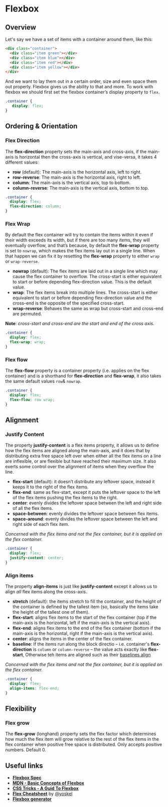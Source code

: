 # Flexbox

## Overview

Let's say we have a set of items with a container around them, like this:
```html
<div class="container">
  <div class="item green"></div>
  <div class="item blue"></div>
  <div class="item red"></div>
  <div class="item yellow"></div>
</div>
```
And we want to lay them out in a certain order, size and even space them out properly. Flexbox gives us the ability to that and more.
To work with flexbox we should first set the flexbox container’s display property to `flex`.
```css
.container {
   display: flex;
}
```

## Ordering & Orientation


### Flex Direction

The **flex-direction** property sets the main-axis and cross-axis, if the main-axis is horizontal then the cross-axis is vertical, and vise-versa, it takes 4 different values:

* **row** (default): The main-axis is the horizontal axis, left to right.
* **row-reverse**: The main-axis is the horizontal axis, right to left.
* **column**: The main-axis is the vertical axis, top to bottom.
* **column-reverse**: The main-axis is the vertical axis, bottom to top.

```css
.container {
  display: flex;
  flex-direction: column;
}
```

### Flex Wrap

By default the flex container will try to contain the items within it even if their width exceeds its width, but if there are too many items, they will eventually overflow, and that’s because, by default the **flex-wrap** property is set to `nowrap`, which makes the flex items lay out in a single line. When that happen we can fix it by resetting the **flex-wrap** property to either `wrap` or `wrap-reverse`.

* **nowrap** (default): The flex items are laid out in a single line which may cause the flex container to overflow. The cross-start is either equivalent to start or before depending flex-direction value. This is the default value.
* **wrap**: The flex items break into multiple lines. The cross-start is either equivalent to start or before depending flex-direction value and the cross-end is the opposite of the specified cross-start.
* **wrap-reverse**: Behaves the same as wrap but cross-start and cross-end are permuted.

**Note**: *cross-start and cross-end are the start and end of the cross axis.*

```css
.container {
  display: flex;
  flex-wrap: wrap;
}
```

### Flex flow

The **flex-flow** property is a container property (i.e. applies on the flex container) and is a shorthand for **flex-direction** and **flex-wrap**, it also takes the same default values `row`& `nowrap`.

```css
.container {
  display: flex;
  flex-flow: row wrap;
}
```

## Alignment


### Justify Content

The property **justify-content** is a flex items property, it allows us to define how the flex items are aligned along the main-axis, and it does that by distributing extra free space left over when either all the flex items on a line are inflexible, or are flexible but have reached their maximum size. It also exerts some control over the alignment of items when they overflow the line.

* **flex-start** (default): it doesn’t distribute any leftover space, instead it keeps it to the right of the flex items.
* **flex-end**: same as  flex-start, except it puts the leftover space to the left of the flex items pushing the flex items to the right.
* **center**: evenly divides the leftover space between the left and right side of all the flex items.
* **space-between**: evenly divides the leftover space between flex items.
* **space-around**: evenly divides the leftover space between the left and right side of each flex item.

*Concerned with the flex items and not the flex container, but it is applied on the flex container.*

```css
.container {
  display: flex;
  justify-content: center;
}
```

### Align items

The property **align-items** is just like **justify-content** except it allows us to align *all* flex items along the cross-axis.

* **stretch** (default): the items stretch to fill the container, and the height of the container is defined by the tallest item (so, basically the items take the height of the tallest one of them).
* **flex-start**: aligns flex items to the start of the flex container (top if the main-axis is the horizontal, left if the main-axis is the vertical axis).
* **flex-end**: aligns flex items to the end of the flex container (bottom if the main-axis is the horizontal, right if the main-axis is the vertical axis).
* **center**: aligns the items in the center of the flex container.
* **baseline**: If the items run along the block directio – i.e. container's **flex-direction** is `column` or `column-reverse` – the value acts exactly like **flex-start**, Otherwise teh items are aligned such as their [baselines align](https://www.w3.org/TR/css-align-3/#baseline-values)

*Concerned with the flex items and not the flex container, but it is applied on the flex container.*

```css
.container {
  display: flex;
  align-items: flex-end;
}
```

## Flexibility


### Flex grow

The **flex-grow** (longhand) property sets the flex factor which determines how much the flex item will grow relative to the rest of the flex items in the flex container when positive free space is distributed.
Only accepts positive numbers.
Default 0.

## Useful links

* [**Flexbox Spec**](https://www.w3.org/TR/css-flexbox-1/)
* [**MDN - Basic Concepts of Flexbox**](https://developer.mozilla.org/enUS/docs/Web/CSS/CSS_Flexible_Box_Layout/Basic_Concepts_of_Flexbox)
* [**CSS Tricks - A Guid To Flexbox**](https://css-tricks.com/snippets/css/a-guide-to-flexbox/)
* [**Flex Cheatsheet**](https://yoksel.github.io/flex-cheatsheet) by [@yoskel](https://github.com/yoksel)
* [**Flexbox generator**](http://bennettfeely.com/flexplorer/)
